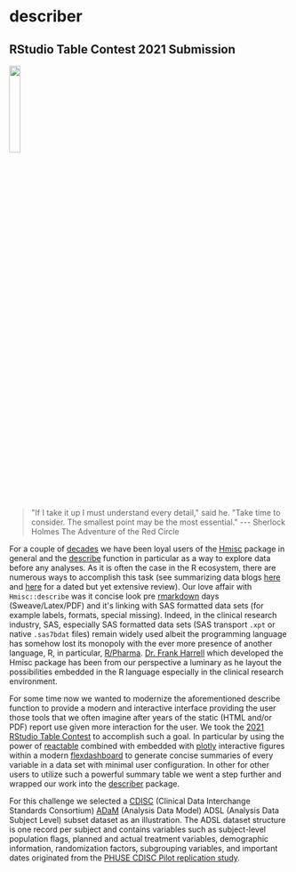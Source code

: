 # describer
## RStudio Table Contest 2021 Submission

<img src="https://raw.githubusercontent.com/agstn/describer/main/inst/hex/hex-describer.png" width="20%" height="20%">

> "If I take it up I must understand every detail," said he. "Take time to consider. The smallest point may be the most essential." --- Sherlock Holmes The Adventure of the Red Circle

For a couple of [decades](https://twitter.com/f2harrell/status/1449014869798395905) we have been loyal users of the [Hmisc](https://cran.r-project.org/web/packages/Hmisc/index.html) package in general and the [describe](https://rdrr.io/cran/Hmisc/man/describe.html) function in particular as a way to explore data before any analyses. As it is often the case in the R ecosystem, there are numerous ways to accomplish this task (see summarizing data blogs [here](https://dabblingwithdata.wordpress.com/2018/01/02/my-favourite-r-package-for-summarising-data) and [here](https://dabblingwithdata.wordpress.com/2018/02/26/r-packages-for-summarising-data-part-2/) for a dated but yet extensive review). Our love affair with `Hmisc::describe` was it concise look pre [rmarkdown](https://rmarkdown.rstudio.com/) days (Sweave/Latex/PDF) and it's linking with SAS formatted data sets (for example labels, formats, special missing). Indeed, in the clinical research industry, SAS, especially SAS formatted data sets (SAS transport `.xpt` or native `.sas7bdat` files) remain widely used albeit the programming language has somehow lost its monopoly with the ever more presence of another language, R, in particular, [R/Pharma](https://rinpharma.com/). [Dr. Frank Harrell](https://www.fharrell.com/) which developed the Hmisc package has been from our perspective a luminary as he layout the possibilities embedded in the R language especially in the clinical research environment.

For some time now we wanted to modernize the aforementioned describe function to provide a modern and interactive interface providing the user those tools that we often imagine after years of the static (HTML and/or PDF) report use given more interaction for the user. We took the [2021 RStudio Table Contest](https://www.rstudio.com/blog/rstudio-table-contest-2021/) to accomplish such a goal. In particular by using the power of [reactable](https://cran.r-project.org/web/packages/reactable/index.html) combined with embedded with [plotly](https://cran.r-project.org/web/packages/plotly/index.html) interactive figures within a modern [flexdashboard](https://pkgs.rstudio.com/flexdashboard/) to generate concise summaries of every variable in a data set with minimal user configuration. In other for other users to utilize such a powerful summary table we went a step further and wrapped our work into the [describer](githug) package.

For this challenge we selected a [CDISC](https://www.cdisc.org/) (Clinical Data Interchange Standards Consortium) [ADaM](https://www.cdisc.org/standards/foundational/adam) (Analysis Data Model) ADSL (Analysis Data Subject Level) subset dataset as an illustration. The ADSL dataset structure is one record per subject and contains variables such as subject-level population flags, planned and actual treatment variables, demographic information, randomization factors, subgrouping variables, and important dates originated from the [PHUSE CDISC Pilot replication study](https://github.com/phuse-org/phuse-scripts/tree/master/data/adam/cdisc).
